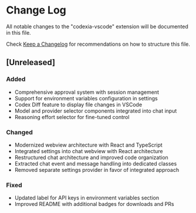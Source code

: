 # Change Log

All notable changes to the "codexia-vscode" extension will be documented in this file.

Check [Keep a Changelog](http://keepachangelog.com/) for recommendations on how to structure this file.

## [Unreleased]

### Added
- Comprehensive approval system with session management
- Support for environment variables configuration in settings
- Codex Diff feature to display file changes in VSCode
- Model and provider selector components integrated into chat input
- Reasoning effort selector for fine-tuned control

### Changed
- Modernized webview architecture with React and TypeScript
- Integrated settings into chat webview with React architecture
- Restructured chat architecture and improved code organization
- Extracted chat event and message handling into dedicated classes
- Removed separate settings provider in favor of integrated approach

### Fixed
- Updated label for API keys in environment variables section
- Improved README with additional badges for downloads and PRs